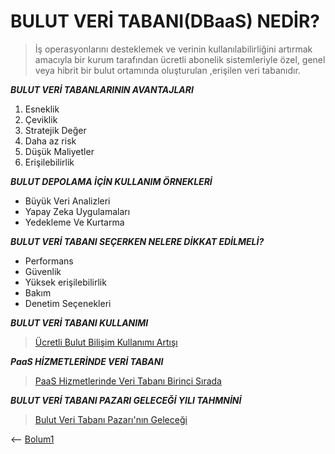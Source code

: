 # **BULUT VERİ TABANI(DBaaS) NEDİR?**

> İş operasyonlarını desteklemek ve verinin kullanılabilirliğini artırmak amacıyla bir kurum tarafından ücretli abonelik sistemleriyle özel, genel veya hibrit bir bulut ortamında oluşturulan ,erişilen veri tabanıdır.

_**BULUT VERİ TABANLARININ AVANTAJLARI**_

1. Esneklik
2. Çeviklik
3. Stratejik Değer
4. Daha az risk
5. Düşük Maliyetler
6. Erişilebilirlik

_**BULUT DEPOLAMA İÇİN KULLANIM ÖRNEKLERİ**_

* Büyük Veri Analizleri
* Yapay Zeka Uygulamaları
* Yedekleme Ve Kurtarma

_**BULUT VERİ TABANI SEÇERKEN NELERE DİKKAT EDİLMELİ?**_

* Performans
* Güvenlik
* Yüksek erişilebilirlik
* Bakım
* Denetim Seçenekleri

_**BULUT VERİ TABANI KULLANIMI**_

> [Ücretli Bulut Bilişim Kullanımı Artışı ](https://data.tuik.gov.tr/Bulten/Index?p=Girisimlerde-Bilisim-Teknolojileri-Kullanim-Arastirmasi-2021-37435)

_**PaaS HİZMETLERİNDE VERİ TABANI**_

> [PaaS Hizmetlerinde Veri Tabanı Birinci Sırada](https://www.flexera.com/blog/cloud/cloud-computing-trends-2022-state-of-the-cloud-report/)


_**BULUT VERİ TABANI PAZARI GELECEĞİ YILI TAHMNİNİ**_

> [Bulut Veri Tabanı Pazarı'nın Geleceği](https://www.marketsandmarkets.com/Market-Reports/cloud-database-as-a-service-dbaas-market-1112.html)

<-- [Bolum1](https://github.com/MERTTUTUM/Bulut-Bilisim-Nedir-/blob/main/Bolum1.md)
